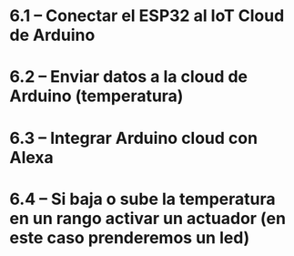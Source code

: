 # 6.1 – Conectar el ESP32 al IoT Cloud de Arduino
# 6.2 – Enviar datos a la cloud de Arduino (temperatura)
# 6.3 – Integrar Arduino cloud con Alexa
# 6.4 – Si baja o sube la temperatura en un rango activar un actuador (en este caso prenderemos un led)
